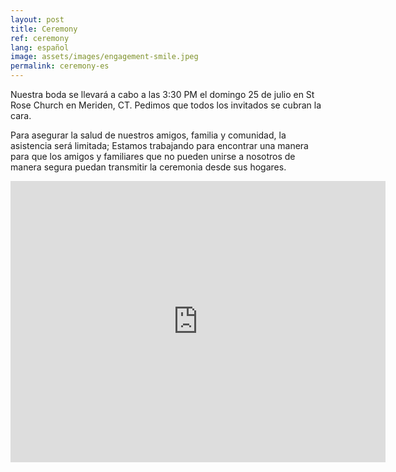```yaml
---
layout: post
title: Ceremony
ref: ceremony
lang: español
image: assets/images/engagement-smile.jpeg
permalink: ceremony-es
---
```


Nuestra boda se llevará a cabo a las 3:30 PM el domingo 25 de julio en St Rose Church en Meriden, CT.
Pedimos que todos los invitados se cubran la cara.

Para asegurar la salud de nuestros amigos, familia y comunidad, la asistencia será limitada; Estamos trabajando para encontrar una manera para que los amigos y familiares que no pueden unirse a nosotros de manera segura puedan transmitir la ceremonia desde sus hogares.

<iframe src="https://www.google.com/maps/embed?pb=!1m18!1m12!1m3!1d2986.5846572896403!2d-72.7950390840735!3d41.53493667925099!2m3!1f0!2f0!3f0!3m2!1i1024!2i768!4f13.1!3m3!1m2!1s0x89e7ca23451d21c1%3A0xa612deb2dc125fb!2sSt%20Rose%20Church!5e0!3m2!1sen!2sus!4v1619892546050!5m2!1sen!2sus" width="600" height="450" style="border:0;" allowfullscreen="" loading="lazy"></iframe>
